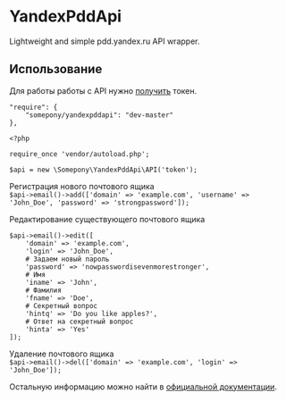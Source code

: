 # YandexPddApi
Lightweight and simple pdd.yandex.ru API wrapper.

Использование
------
Для работы работы с API нужно [получить](https://pddimp.yandex.ru/api2/admin/get_token) токен.

    "require": {
        "somepony/yandexpddapi": "dev-master"
    },


```
<?php

require_once 'vendor/autoload.php';

$api = new \Somepony\YandexPddApi\API('token');
```

Регистрация нового почтового ящика<br />
`$api->email()->add(['domain' => 'example.com', 'username' => 'John_Doe', 'password' => 'strongpassword']);`

Редактирование существующего почтового ящика<br />
```
$api->email()->edit([
    'domain' => 'example.com',
    'login' => 'John_Doe',
    # Задаем новый пароль
    'password' => 'nowpasswordisevenmorestronger',
    # Имя
    'iname' => 'John',
    # Фамилия
    'fname' => 'Doe',
    # Секретный вопрос
    'hintq' => 'Do you like apples?',
    # Ответ на секретный вопрос
    'hinta' => 'Yes'
]);
```

Удаление почтового ящика<br />
`$api->email()->del(['domain' => 'example.com', 'login' => 'John_Doe']);`

Остальную информацию можно найти в [официальной документации](https://tech.yandex.ru/pdd/doc/about-docpage/).
